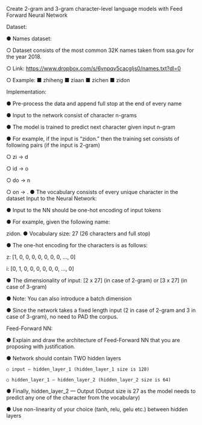 Create 2-gram and 3-gram character-level language models with Feed Forward Neural Network

Dataset:

● Names dataset:

○ Dataset consists of the most common 32K names taken from ssa.gov for the year 2018.

○ Link: https://www.dropbox.com/s/6vnpqv5cacgljs0/names.txt?dl=0

○ Example: ■ zhiheng ■ ziaan ■ zichen ■ zidon

Implementation:

● Pre-process the data and append full stop at the end of every name

● Input to the network consist of character n-grams

● The model is trained to predict next character given input n-gram

● For example, if the input is “zidon.” then the training set consists of following pairs (if the input is 2-gram)

○ zi -> d

○ id -> o

○ do -> n

○ on -> .
● The vocabulary consists of every unique character in the dataset Input to the Neural Network:

● Input to the NN should be one-hot encoding of input tokens

● For example, given the following name:

zidon.
● Vocabulary size: 27 (26 characters and full stop)

● The one-hot encoding for the characters is as follows:

z: [1, 0, 0, 0, 0, 0, 0, 0, …, 0]

i: [0, 1, 0, 0, 0, 0, 0, 0, …, 0]

● The dimensionality of input: [2 x 27] (in case of 2-gram) or [3 x 27] (in case of 3-gram)

● Note: You can also introduce a batch dimension

● Since the network takes a fixed length input (2 in case of 2-gram and 3 in case of 3-gram), no need to PAD the corpus.

Feed-Forward NN:

● Explain and draw the architecture of Feed-Forward NN that you are proposing
  with justification.
  
  ● Network should contain TWO hidden layers
  
    ○ input — hidden_layer_1 (hidden_layer_1 size is 128)
    
    ○ hidden_layer_1 — hidden_layer_2 (hidden_layer_2 size is 64)
    
  ● Finally, hidden_layer_2 — Output (Output size is 27 as the model needs to predict any one of the character from the vocabulary)
    
  ● Use non-linearity of your choice (tanh, relu, gelu etc.) between hidden layers


